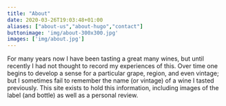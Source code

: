 ```yaml
---
title: "About"
date: 2020-03-26T19:03:48+01:00
aliases: ["about-us","about-hugo","contact"]
buttonimage: 'img/about-300x300.jpg'
images: ['img/about.jpg']
---
```


For many years now I have been tasting a great many wines, but until recently
I had not thought to record my experiences of this. Over time one begins to
develop a sense for a particular grape, region, and even vintage; but I sometimes
fail to remember the name (or vintage) of a wine I tasted previously. This site
exists to hold this information, including images of the label (and bottle) as
well as a personal review.
